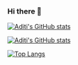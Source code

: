 ### Hi there 👋

<!--
**aditi1403/aditi1403** is a ✨ _special_ ✨ repository because its `README.md` (this file) appears on your GitHub profile.

Here are some ideas to get you started:

- 🔭 I’m currently working on ...
- 🌱 I’m currently learning ...
- 👯 I’m looking to collaborate on ...
- 🤔 I’m looking for help with ...
- 💬 Ask me about ...
- 📫 How to reach me: ...
- 😄 Pronouns: ...
- ⚡ Fun fact: ...
-->
[![Aditi's GitHub stats](https://github-readme-stats.vercel.app/api?username=aditi1403&show_icons=true&theme=tokyonight)](https://github.com/aditi1403/github-readme-stats)

[![Aditi's GitHub stats](https://github-readme-streak-stats.herokuapp.com/?user=aditi1403&theme=tokyonight)](https://github.com/aditi1403/github-readme-stats)

[![Top Langs](https://github-readme-stats.vercel.app/api/top-langs/?username=aditi1403&layout=compact&theme=tokyonight)](https://github.com/aditi1403/github-readme-stats)

<!-- <img src="https://st4.depositphotos.com/4187959/25109/v/380/depositphotos_251091248-stock-illustration-new-delhi-skyline.jpg?forcejpeg=true"/> -->
